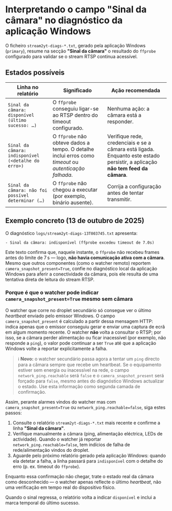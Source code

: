 # Interpretando o campo "Sinal da câmara" no diagnóstico da aplicação Windows

O ficheiro `stream2yt-diags-*.txt`, gerado pela aplicação Windows (`primary`),
resume na secção **"Sinal da câmara"** o resultado do `ffprobe` configurado
para validar se o stream RTSP continua acessível.

## Estados possíveis

| Linha no relatório | Significado | Ação recomendada |
| --- | --- | --- |
| `Sinal da câmara: disponível (último sucesso: …)` | O `ffprobe` conseguiu ligar-se ao RTSP dentro do timeout configurado. | Nenhuma ação: a câmara está a responder. |
| `Sinal da câmara: indisponível (<detalhe do erro>)` | O `ffprobe` não obteve dados a tempo. O detalhe inclui erros como *timeout* ou *autenticação falhada*. | Verifique rede, credenciais e se a câmara está ligada. Enquanto este estado persistir, a aplicação **não tem feed da câmara**. |
| `Sinal da câmara: não foi possível determinar (…)` | O `ffprobe` não chegou a executar (por exemplo, binário ausente). | Corrija a configuração antes de tentar transmitir. |

## Exemplo concreto (13 de outubro de 2025)

O diagnóstico `logs/stream2yt-diags-13T003745.txt` apresenta:

```
- Sinal da câmara: indisponível (ffprobe excedeu timeout de 7.0s)
```

Este texto confirma que, naquele instante, o `ffprobe` não recebeu frames
antes do limite de 7 s — logo, **não havia comunicação ativa com a câmara**.
Mesmo que outros componentes (como o watcher remoto) reportem `camera_snapshot_present=True`,
confie no diagnóstico local da aplicação Windows para aferir a conectividade da câmara,
pois ele resulta de uma tentativa direta de leitura do stream RTSP.

### Porque é que o watcher pode indicar `camera_snapshot_present=True` mesmo sem câmara

O watcher que corre no droplet secundário só consegue ver o último *heartbeat*
enviado pelo emissor Windows. O campo `camera_snapshot_present` é calculado a
partir dessa mensagem HTTP: indica apenas que o emissor conseguiu gerar e
enviar uma captura de ecrã em algum momento recente. O watcher **não** volta a
consultar o RTSP; por isso, se a câmara perder alimentação ou ficar inacessível
(por exemplo, não responde a `ping`), o valor pode continuar a ser `True` até
que a aplicação Windows volte a reportar explicitamente a falha.

> ℹ️ **Novo:** o watcher secundário passa agora a tentar um `ping` directo para a câmara
> sempre que recebe um heartbeat. Se o equipamento estiver sem energia ou
> inacessível na rede, o campo `network_ping.reachable` será `false` e o
> `camera_snapshot_present` será forçado para `false`, mesmo antes do
> diagnóstico Windows actualizar o estado. Use esta informação como segunda
> camada de confirmação.

Assim, perante alarmes vindos do watcher mas com `camera_snapshot_present=True`
ou `network_ping.reachable=false`, siga estes passos:

1. Consulte o relatório `stream2yt-diags-*.txt` mais recente e confirme a
   linha **"Sinal da câmara"**.
2. Verifique manualmente a câmara (ping, alimentação eléctrica, LEDs de
   actividade). Quando o watcher já reportar `network_ping.reachable=false`,
   tem indícios de falha de rede/alimentação vindos do droplet.
3. Aguarde pelo próximo relatório gerado pela aplicação Windows: quando ela
   detetar a falha, a linha passará para `indisponível` com o detalhe do erro
   (p. ex. timeout do `ffprobe`).

Enquanto essa confirmação não chegar, trate o estado real da câmara como
desconhecido — o watcher apenas reflecte o último *heartbeat*, não uma
verificação em tempo real do dispositivo físico.

Quando o sinal regressa, o relatório volta a indicar `disponível` e inclui a
marca temporal do último sucesso.
